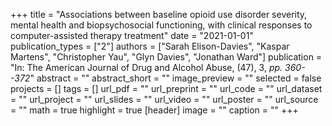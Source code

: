 +++
title = "Associations between baseline opioid use disorder severity, mental health and biopsychosocial functioning, with clinical responses to computer-assisted therapy treatment"
date = "2021-01-01"
publication_types = ["2"]
authors = ["Sarah Elison-Davies", "Kaspar Martens", "Christopher Yau", "Glyn Davies", "Jonathan Ward"]
publication = "In: The American Journal of Drug and Alcohol Abuse, (47), 3, _pp. 360--372_"
abstract = ""
abstract_short = ""
image_preview = ""
selected = false
projects = []
tags = []
url_pdf = ""
url_preprint = ""
url_code = ""
url_dataset = ""
url_project = ""
url_slides = ""
url_video = ""
url_poster = ""
url_source = ""
math = true
highlight = true
[header]
image = ""
caption = ""
+++
